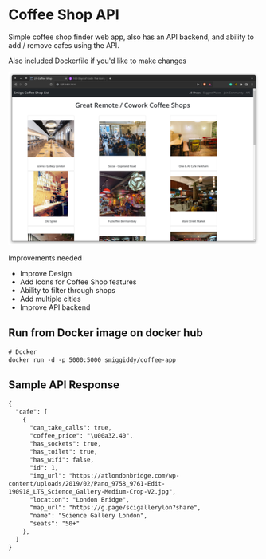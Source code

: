 # Coffee Shop API 

Simple coffee shop finder web app, also has an API backend, and ability to add / remove cafes using the API.

Also included Dockerfile if you'd like to make changes

![](coffee_shop_project.png)



Improvements needed
- Improve Design
- Add Icons for Coffee Shop features
- Ability to filter through shops
- Add multiple cities
- Improve API backend


## Run from Docker image on docker hub
```
# Docker 
docker run -d -p 5000:5000 smiggiddy/coffee-app

```

## Sample API Response 

```
{
  "cafe": [
    {
      "can_take_calls": true, 
      "coffee_price": "\u00a32.40", 
      "has_sockets": true, 
      "has_toilet": true, 
      "has_wifi": false, 
      "id": 1, 
      "img_url": "https://atlondonbridge.com/wp-content/uploads/2019/02/Pano_9758_9761-Edit-190918_LTS_Science_Gallery-Medium-Crop-V2.jpg", 
      "location": "London Bridge", 
      "map_url": "https://g.page/scigallerylon?share", 
      "name": "Science Gallery London", 
      "seats": "50+"
    }, 
  ]
}
```


